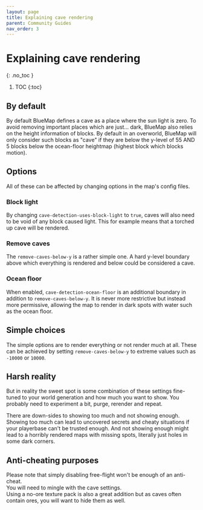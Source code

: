 ```yaml
---
layout: page
title: Explaining cave rendering
parent: Community Guides
nav_order: 3
---
```


# Explaining cave rendering
{: .no_toc }

1. TOC
{:toc}

## By default

By default BlueMap defines a cave as a place where the sun light is zero.
To avoid removing important places which are just... dark,
BlueMap also relies on the height information of blocks.
By default in an overworld, BlueMap will only consider such blocks as "cave"
if they are below the y-level of 55 AND 5 blocks below the ocean-floor heightmap
(highest block which blocks motion).

## Options

All of these can be affected by changing options in the map's config files.

### Block light

By changing `cave-detection-uses-block-light` to `true`,
caves will also need to be void of any block caused light.
This for example means that a torched up cave will be rendered.

### Remove caves

The `remove-caves-below-y` is a rather simple one.
A hard y-level boundary above which everything is rendered and below could be considered a cave.

### Ocean floor

When enabled, `cave-detection-ocean-floor` is an additional boundary in addition to `remove-caves-below-y`.
It is never more restrictive but instead more permissive,
allowing the map to render in dark spots with water such as the ocean floor.

## Simple choices

The simple options are to render everything or not render much at all.
These can be achieved by setting `remove-caves-below-y` to extreme values such as `-10000` or `10000`.

## Harsh reality

But in reality the sweet spot is some combination of these settings
fine-tuned to your world generation and how much you want to show.
You probably need to experiment a bit, purge, rerender and repeat.

There are down-sides to showing too much and not showing enough.
Showing too much can lead to uncovered secrets and cheaty situations
if your playerbase can't be trusted enough.
And not showing enough might lead to a horribly rendered maps with missing spots,
literally just holes in some dark corners.

## Anti-cheating purposes

Please note that simply disabling free-flight won't be enough of an anti-cheat.  
You will need to mingle with the cave settings.  
Using a no-ore texture pack is also a great addition but as caves often contain ores, you will want to hide them as well.
